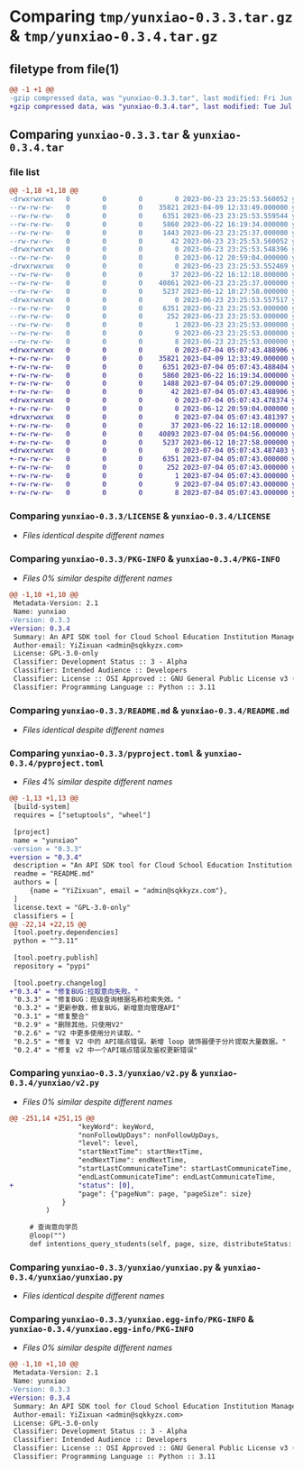 # Comparing `tmp/yunxiao-0.3.3.tar.gz` & `tmp/yunxiao-0.3.4.tar.gz`

## filetype from file(1)

```diff
@@ -1 +1 @@
-gzip compressed data, was "yunxiao-0.3.3.tar", last modified: Fri Jun 23 23:25:53 2023, max compression
+gzip compressed data, was "yunxiao-0.3.4.tar", last modified: Tue Jul  4 05:07:43 2023, max compression
```

## Comparing `yunxiao-0.3.3.tar` & `yunxiao-0.3.4.tar`

### file list

```diff
@@ -1,18 +1,18 @@
-drwxrwxrwx   0        0        0        0 2023-06-23 23:25:53.560052 yunxiao-0.3.3/
--rw-rw-rw-   0        0        0    35821 2023-04-09 12:33:49.000000 yunxiao-0.3.3/LICENSE
--rw-rw-rw-   0        0        0     6351 2023-06-23 23:25:53.559544 yunxiao-0.3.3/PKG-INFO
--rw-rw-rw-   0        0        0     5860 2023-06-22 16:19:34.000000 yunxiao-0.3.3/README.md
--rw-rw-rw-   0        0        0     1443 2023-06-23 23:25:37.000000 yunxiao-0.3.3/pyproject.toml
--rw-rw-rw-   0        0        0       42 2023-06-23 23:25:53.560052 yunxiao-0.3.3/setup.cfg
-drwxrwxrwx   0        0        0        0 2023-06-23 23:25:53.548396 yunxiao-0.3.3/test/
--rw-rw-rw-   0        0        0        0 2023-06-12 20:59:04.000000 yunxiao-0.3.3/test/test.py
-drwxrwxrwx   0        0        0        0 2023-06-23 23:25:53.552469 yunxiao-0.3.3/yunxiao/
--rw-rw-rw-   0        0        0       37 2023-06-22 16:12:18.000000 yunxiao-0.3.3/yunxiao/__init__.py
--rw-rw-rw-   0        0        0    40861 2023-06-23 23:25:37.000000 yunxiao-0.3.3/yunxiao/v2.py
--rw-rw-rw-   0        0        0     5237 2023-06-12 10:27:58.000000 yunxiao-0.3.3/yunxiao/yunxiao.py
-drwxrwxrwx   0        0        0        0 2023-06-23 23:25:53.557517 yunxiao-0.3.3/yunxiao.egg-info/
--rw-rw-rw-   0        0        0     6351 2023-06-23 23:25:53.000000 yunxiao-0.3.3/yunxiao.egg-info/PKG-INFO
--rw-rw-rw-   0        0        0      252 2023-06-23 23:25:53.000000 yunxiao-0.3.3/yunxiao.egg-info/SOURCES.txt
--rw-rw-rw-   0        0        0        1 2023-06-23 23:25:53.000000 yunxiao-0.3.3/yunxiao.egg-info/dependency_links.txt
--rw-rw-rw-   0        0        0        9 2023-06-23 23:25:53.000000 yunxiao-0.3.3/yunxiao.egg-info/requires.txt
--rw-rw-rw-   0        0        0        8 2023-06-23 23:25:53.000000 yunxiao-0.3.3/yunxiao.egg-info/top_level.txt
+drwxrwxrwx   0        0        0        0 2023-07-04 05:07:43.488906 yunxiao-0.3.4/
+-rw-rw-rw-   0        0        0    35821 2023-04-09 12:33:49.000000 yunxiao-0.3.4/LICENSE
+-rw-rw-rw-   0        0        0     6351 2023-07-04 05:07:43.488404 yunxiao-0.3.4/PKG-INFO
+-rw-rw-rw-   0        0        0     5860 2023-06-22 16:19:34.000000 yunxiao-0.3.4/README.md
+-rw-rw-rw-   0        0        0     1488 2023-07-04 05:07:29.000000 yunxiao-0.3.4/pyproject.toml
+-rw-rw-rw-   0        0        0       42 2023-07-04 05:07:43.488906 yunxiao-0.3.4/setup.cfg
+drwxrwxrwx   0        0        0        0 2023-07-04 05:07:43.478374 yunxiao-0.3.4/test/
+-rw-rw-rw-   0        0        0        0 2023-06-12 20:59:04.000000 yunxiao-0.3.4/test/test.py
+drwxrwxrwx   0        0        0        0 2023-07-04 05:07:43.481397 yunxiao-0.3.4/yunxiao/
+-rw-rw-rw-   0        0        0       37 2023-06-22 16:12:18.000000 yunxiao-0.3.4/yunxiao/__init__.py
+-rw-rw-rw-   0        0        0    40893 2023-07-04 05:04:56.000000 yunxiao-0.3.4/yunxiao/v2.py
+-rw-rw-rw-   0        0        0     5237 2023-06-12 10:27:58.000000 yunxiao-0.3.4/yunxiao/yunxiao.py
+drwxrwxrwx   0        0        0        0 2023-07-04 05:07:43.487403 yunxiao-0.3.4/yunxiao.egg-info/
+-rw-rw-rw-   0        0        0     6351 2023-07-04 05:07:43.000000 yunxiao-0.3.4/yunxiao.egg-info/PKG-INFO
+-rw-rw-rw-   0        0        0      252 2023-07-04 05:07:43.000000 yunxiao-0.3.4/yunxiao.egg-info/SOURCES.txt
+-rw-rw-rw-   0        0        0        1 2023-07-04 05:07:43.000000 yunxiao-0.3.4/yunxiao.egg-info/dependency_links.txt
+-rw-rw-rw-   0        0        0        9 2023-07-04 05:07:43.000000 yunxiao-0.3.4/yunxiao.egg-info/requires.txt
+-rw-rw-rw-   0        0        0        8 2023-07-04 05:07:43.000000 yunxiao-0.3.4/yunxiao.egg-info/top_level.txt
```

### Comparing `yunxiao-0.3.3/LICENSE` & `yunxiao-0.3.4/LICENSE`

 * *Files identical despite different names*

### Comparing `yunxiao-0.3.3/PKG-INFO` & `yunxiao-0.3.4/PKG-INFO`

 * *Files 0% similar despite different names*

```diff
@@ -1,10 +1,10 @@
 Metadata-Version: 2.1
 Name: yunxiao
-Version: 0.3.3
+Version: 0.3.4
 Summary: An API SDK tool for Cloud School Education Institution Management System.
 Author-email: YiZixuan <admin@sqkkyzx.com>
 License: GPL-3.0-only
 Classifier: Development Status :: 3 - Alpha
 Classifier: Intended Audience :: Developers
 Classifier: License :: OSI Approved :: GNU General Public License v3 (GPLv3)
 Classifier: Programming Language :: Python :: 3.11
```

### Comparing `yunxiao-0.3.3/README.md` & `yunxiao-0.3.4/README.md`

 * *Files identical despite different names*

### Comparing `yunxiao-0.3.3/pyproject.toml` & `yunxiao-0.3.4/pyproject.toml`

 * *Files 4% similar despite different names*

```diff
@@ -1,13 +1,13 @@
 [build-system]
 requires = ["setuptools", "wheel"]
 
 [project]
 name = "yunxiao"
-version = "0.3.3"
+version = "0.3.4"
 description = "An API SDK tool for Cloud School Education Institution Management System."
 readme = "README.md"
 authors = [
     {name = "YiZixuan", email = "admin@sqkkyzx.com"},
 ]
 license.text = "GPL-3.0-only"
 classifiers = [
@@ -22,14 +22,15 @@
 [tool.poetry.dependencies]
 python = "^3.11"
 
 [tool.poetry.publish]
 repository = "pypi"
 
 [tool.poetry.changelog]
+"0.3.4" = "修复BUG:拉取意向失败。"
 "0.3.3" = "修复BUG：班级查询根据名称检索失效。"
 "0.3.2" = "更新参数，修复BUG，新增意向管理API"
 "0.3.1" = "修复整合"
 "0.2.9" = "删除其他，只使用V2"
 "0.2.6" = "V2 中更多使用分片读取。"
 "0.2.5" = "修复 V2 中的 API端点错误。新增 loop 装饰器便于分片提取大量数据。"
 "0.2.4" = "修复 v2 中一个API端点错误及鉴权更新错误"
```

### Comparing `yunxiao-0.3.3/yunxiao/v2.py` & `yunxiao-0.3.4/yunxiao/v2.py`

 * *Files 0% similar despite different names*

```diff
@@ -251,14 +251,15 @@
                 "keyWord": keyWord,
                 "nonFollowUpDays": nonFollowUpDays,
                 "level": level,
                 "startNextTime": startNextTime,
                 "endNextTime": endNextTime,
                 "startLastCommunicateTime": startLastCommunicateTime,
                 "endLastCommunicateTime": endLastCommunicateTime,
+                "status": [0],
                 "page": {"pageNum": page, "pageSize": size}
             }
         )
 
     # 查询意向学员
     @loop("")
     def intentions_query_students(self, page, size, distributeStatus: int = 1, keyWord: str = "", level: int = "",
```

### Comparing `yunxiao-0.3.3/yunxiao/yunxiao.py` & `yunxiao-0.3.4/yunxiao/yunxiao.py`

 * *Files identical despite different names*

### Comparing `yunxiao-0.3.3/yunxiao.egg-info/PKG-INFO` & `yunxiao-0.3.4/yunxiao.egg-info/PKG-INFO`

 * *Files 0% similar despite different names*

```diff
@@ -1,10 +1,10 @@
 Metadata-Version: 2.1
 Name: yunxiao
-Version: 0.3.3
+Version: 0.3.4
 Summary: An API SDK tool for Cloud School Education Institution Management System.
 Author-email: YiZixuan <admin@sqkkyzx.com>
 License: GPL-3.0-only
 Classifier: Development Status :: 3 - Alpha
 Classifier: Intended Audience :: Developers
 Classifier: License :: OSI Approved :: GNU General Public License v3 (GPLv3)
 Classifier: Programming Language :: Python :: 3.11
```

